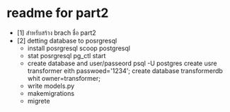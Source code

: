 # readme for part2
 
* [1] สำหรับสร้าง brach ชื่อ part2
* [2] detting database to posrgresql
   * install posrgresql
      scoop postgresql
   * stat posrgresql
      pg_ctl start
   * create database and user/passeord
      psql -U postgres
      create usre transformer eith passwoed='1234';
      create database transformerdb whit owner=transformer;
   * write models.py
   * makemigrations
   * migrete